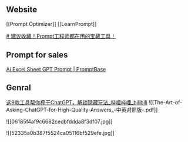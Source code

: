 ## Website
[[Prompt Optimizer]]
[[LearnPrompt]]

[# 建议收藏！Prompt工程师都在用的宝藏工具！](https://www.bilibili.com/video/BV18M411L7t5/?-Arouter=story&buvid=Z04E510301E2317E4258B86E9DE3EE9C4D01&is_story_h5=false&mid=VWzcmGUtEsG3cu5l2eCFlg%3D%3D&p=1&plat_id=163&share_from=ugc&share_medium=iphone&share_plat=ios&share_session_id=BB7F12E6-0605-453B-972F-45D808CD2B73&share_source=WEIXIN&share_tag=s_i&timestamp=1681776070&unique_k=canqXO5&up_id=1333712100)
## Prompt for sales
[Ai Excel Sheet GPT Prompt | PromptBase](https://promptbase.com/prompt/ai-excel-sheet)



## Genral
[这9款工具帮你榨干ChatGPT，解锁隐藏玩法_哔哩哔哩_bilibili](https://www.bilibili.com/video/BV1qs4y1D7ED/?-Arouter=story&buvid=Z04E510301E2317E4258B86E9DE3EE9C4D01&is_story_h5=false&mid=VWzcmGUtEsG3cu5l2eCFlg%3D%3D&p=1&plat_id=163&share_from=ugc&share_medium=iphone&share_plat=ios&share_session_id=408E6B7E-E2CD-4207-B7B7-E737614BCFF3&share_source=WEIXIN&share_tag=s_i&timestamp=1680427131&unique_k=1AcN8BW&up_id=8117844)
![[The-Art-of-Asking-ChatGPT-for-High-Quality-Answers_-中英对照版-.pdf]]

![[06185f4af9c6682cedbfddda8f3df07.jpg]]

![[52335a0b387f5524ca05116bf529efe.jpg]]